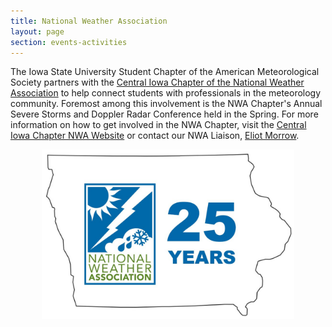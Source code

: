 ```yaml
---
title: National Weather Association
layout: page
section: events-activities
---
```


The Iowa State University Student Chapter of the American Meteorological Society partners with the [Central Iowa Chapter of the National Weather Association](http://www.iowa-nwa.com/) to help connect students with professionals in the meteorology community. Foremost among this involvement is the NWA Chapter's Annual Severe Storms and Doppler Radar Conference held in the Spring.
For more information on how to get involved in the NWA Chapter, visit the [Central Iowa Chapter NWA Website](http://www.iowa-nwa.com/) or contact our NWA Liaison, [Eliot Morrow](mailto:nwa.isuams@iastate.edu).

<div style="text-align: center;"><img src="https://github.com/isuams/isuams/blob/master/uploads/images/2023_NWA_Logo.jpg?raw=true" alt="NWA Conference Logo 2023" style="width:80%;"></div>

